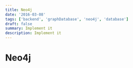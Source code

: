 ```yaml
---
title: Neo4j
date: '2016-03-08'
tags: ['backend', 'graphDatabase', 'neo4j', 'database']
draft: false
summary: Implement it
description: Implement it
---
```

# Neo4j



